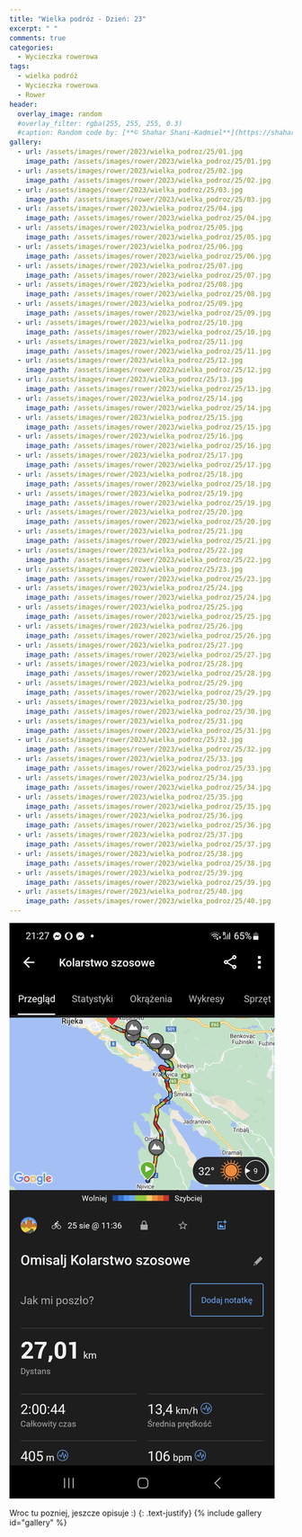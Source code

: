 ```yaml
---
title: "Wielka podróz - Dzień: 23"
excerpt: " "
comments: true
categories:
  - Wycieczka rowerowa
tags:
  - wielka podróż
  - Wycieczka rowerowa
  - Rower
header:
  overlay_image: random
  #overlay_filter: rgba(255, 255, 255, 0.3)
  #caption: Random code by: [**© Shahar Shani-Kadmiel**](https://shaharkadmiel.github.io)"
gallery:
  - url: /assets/images/rower/2023/wielka_podroz/25/01.jpg
    image_path: /assets/images/rower/2023/wielka_podroz/25/01.jpg
  - url: /assets/images/rower/2023/wielka_podroz/25/02.jpg
    image_path: /assets/images/rower/2023/wielka_podroz/25/02.jpg
  - url: /assets/images/rower/2023/wielka_podroz/25/03.jpg
    image_path: /assets/images/rower/2023/wielka_podroz/25/03.jpg
  - url: /assets/images/rower/2023/wielka_podroz/25/04.jpg
    image_path: /assets/images/rower/2023/wielka_podroz/25/04.jpg
  - url: /assets/images/rower/2023/wielka_podroz/25/05.jpg
    image_path: /assets/images/rower/2023/wielka_podroz/25/05.jpg
  - url: /assets/images/rower/2023/wielka_podroz/25/06.jpg
    image_path: /assets/images/rower/2023/wielka_podroz/25/06.jpg
  - url: /assets/images/rower/2023/wielka_podroz/25/07.jpg
    image_path: /assets/images/rower/2023/wielka_podroz/25/07.jpg
  - url: /assets/images/rower/2023/wielka_podroz/25/08.jpg
    image_path: /assets/images/rower/2023/wielka_podroz/25/08.jpg
  - url: /assets/images/rower/2023/wielka_podroz/25/09.jpg
    image_path: /assets/images/rower/2023/wielka_podroz/25/09.jpg
  - url: /assets/images/rower/2023/wielka_podroz/25/10.jpg
    image_path: /assets/images/rower/2023/wielka_podroz/25/10.jpg
  - url: /assets/images/rower/2023/wielka_podroz/25/11.jpg
    image_path: /assets/images/rower/2023/wielka_podroz/25/11.jpg
  - url: /assets/images/rower/2023/wielka_podroz/25/12.jpg
    image_path: /assets/images/rower/2023/wielka_podroz/25/12.jpg
  - url: /assets/images/rower/2023/wielka_podroz/25/13.jpg
    image_path: /assets/images/rower/2023/wielka_podroz/25/13.jpg
  - url: /assets/images/rower/2023/wielka_podroz/25/14.jpg
    image_path: /assets/images/rower/2023/wielka_podroz/25/14.jpg
  - url: /assets/images/rower/2023/wielka_podroz/25/15.jpg
    image_path: /assets/images/rower/2023/wielka_podroz/25/15.jpg
  - url: /assets/images/rower/2023/wielka_podroz/25/16.jpg
    image_path: /assets/images/rower/2023/wielka_podroz/25/16.jpg
  - url: /assets/images/rower/2023/wielka_podroz/25/17.jpg
    image_path: /assets/images/rower/2023/wielka_podroz/25/17.jpg
  - url: /assets/images/rower/2023/wielka_podroz/25/18.jpg
    image_path: /assets/images/rower/2023/wielka_podroz/25/18.jpg
  - url: /assets/images/rower/2023/wielka_podroz/25/19.jpg
    image_path: /assets/images/rower/2023/wielka_podroz/25/19.jpg
  - url: /assets/images/rower/2023/wielka_podroz/25/20.jpg
    image_path: /assets/images/rower/2023/wielka_podroz/25/20.jpg
  - url: /assets/images/rower/2023/wielka_podroz/25/21.jpg
    image_path: /assets/images/rower/2023/wielka_podroz/25/21.jpg
  - url: /assets/images/rower/2023/wielka_podroz/25/22.jpg
    image_path: /assets/images/rower/2023/wielka_podroz/25/22.jpg
  - url: /assets/images/rower/2023/wielka_podroz/25/23.jpg
    image_path: /assets/images/rower/2023/wielka_podroz/25/23.jpg
  - url: /assets/images/rower/2023/wielka_podroz/25/24.jpg
    image_path: /assets/images/rower/2023/wielka_podroz/25/24.jpg
  - url: /assets/images/rower/2023/wielka_podroz/25/25.jpg
    image_path: /assets/images/rower/2023/wielka_podroz/25/25.jpg
  - url: /assets/images/rower/2023/wielka_podroz/25/26.jpg
    image_path: /assets/images/rower/2023/wielka_podroz/25/26.jpg
  - url: /assets/images/rower/2023/wielka_podroz/25/27.jpg
    image_path: /assets/images/rower/2023/wielka_podroz/25/27.jpg
  - url: /assets/images/rower/2023/wielka_podroz/25/28.jpg
    image_path: /assets/images/rower/2023/wielka_podroz/25/28.jpg
  - url: /assets/images/rower/2023/wielka_podroz/25/29.jpg
    image_path: /assets/images/rower/2023/wielka_podroz/25/29.jpg
  - url: /assets/images/rower/2023/wielka_podroz/25/30.jpg
    image_path: /assets/images/rower/2023/wielka_podroz/25/30.jpg
  - url: /assets/images/rower/2023/wielka_podroz/25/31.jpg
    image_path: /assets/images/rower/2023/wielka_podroz/25/31.jpg
  - url: /assets/images/rower/2023/wielka_podroz/25/32.jpg
    image_path: /assets/images/rower/2023/wielka_podroz/25/32.jpg
  - url: /assets/images/rower/2023/wielka_podroz/25/33.jpg
    image_path: /assets/images/rower/2023/wielka_podroz/25/33.jpg
  - url: /assets/images/rower/2023/wielka_podroz/25/34.jpg
    image_path: /assets/images/rower/2023/wielka_podroz/25/34.jpg
  - url: /assets/images/rower/2023/wielka_podroz/25/35.jpg
    image_path: /assets/images/rower/2023/wielka_podroz/25/35.jpg
  - url: /assets/images/rower/2023/wielka_podroz/25/36.jpg
    image_path: /assets/images/rower/2023/wielka_podroz/25/36.jpg
  - url: /assets/images/rower/2023/wielka_podroz/25/37.jpg
    image_path: /assets/images/rower/2023/wielka_podroz/25/37.jpg
  - url: /assets/images/rower/2023/wielka_podroz/25/38.jpg
    image_path: /assets/images/rower/2023/wielka_podroz/25/38.jpg
  - url: /assets/images/rower/2023/wielka_podroz/25/39.jpg
    image_path: /assets/images/rower/2023/wielka_podroz/25/39.jpg
  - url: /assets/images/rower/2023/wielka_podroz/25/40.jpg
    image_path: /assets/images/rower/2023/wielka_podroz/25/40.jpg
---
```

![mapka](/assets/images/rower/2023/wielka_podroz/25/mapka.png)

Wroc tu pozniej, jeszcze opisuje :)
{: .text-justify}
{% include gallery id="gallery" %}
